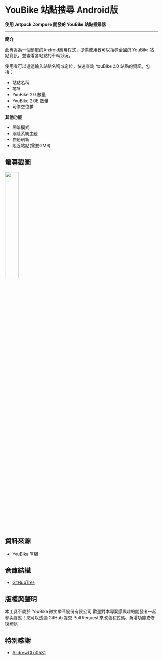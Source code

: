 # YouBike 站點搜尋 Android版

**使用 Jetpack Compose 開發的 YouBike 站點搜尋器**

---

**簡介**

此專案為一個簡單的Android應用程式，提供使用者可以搜尋全國的 YouBike 站點資訊，並查看各站點的車輛狀況。

使用者可以透過輸入站點名稱或定位，快速查詢 YouBike 2.0 站點的資訊，包括：
* 站點名稱
* 地址
* YouBike 2.0 數量
* YouBike 2.0E 數量
* 可停空位數

**其他功能**
* 黑暗模式
* 跟隨系統主題
* 自動刷新
* 附近站點(需要GMS)

## 螢幕截圖

<img src="https://github.com/user-attachments/assets/6551e545-cc65-4de0-9653-79c311717464" width=30%  />


## 資料來源

-  [YouBike 官網](https://www.youbike.com.tw)

## 倉庫結構
- [GitHubTree](https://githubtree.mgks.dev/repo/kevin970712/Youbike_Android/master/)

## 版權與聲明

本工具不屬於 YouBike 微笑單車股份有限公司
歡迎對本專案感興趣的開發者一起參與貢獻！您可以透過 GitHub 提交 Pull Request 來改善程式碼、新增功能或修復錯誤.

## 特別感謝

* [AndrewCho0531](https://github.com/AndrewCho0531)
